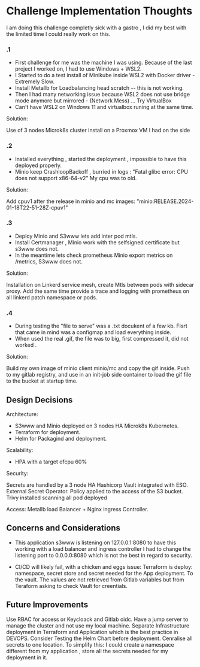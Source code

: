 # Challenge Implementation Thoughts

I am doing this challenge completly sick with a gastro ,
I did my best with the limited time I could really work on this. 

### .1

- First challenge for me was the machine I was using. Because of the last project I worked on, I had to use Windows + WSL2. 
- I Started to do a test install of Minikube inside WSL2 with Docker driver - Extremely Slow.
- Install Metallb for Loadbalancing head scratch -- this is not working.
- Then I had many networking issue because WSL2 does not use bridge mode anymore but mirrored - (Network Mess) ... Try VirtualBox 
- Can't have WSL2 on Windows 11 and virtualbox runing at the same time. 

Solution:

Use of 3 nodes Microk8s cluster install on a Proxmox VM I had on the side


### .2

- Installed everything , started the deployment , impossible to have this deployed properly. 
- Minio keep CrashloopBackoff , burried in logs : "Fatal glibc error: CPU does not support x86-64-v2" 
  My cpu was to old.


Solution:

Add cpuv1 after the release in minio and mc images: "minio:RELEASE.2024-01-18T22-51-28Z-cpuv1"


### .3

- Deploy Minio and S3www lets add inter pod mtls.
- Install Certmanager , Minio work with the selfsigned certificate but s3www does not.
- In the meantime lets check prometheus Minio export metrics on /metrics, S3www does not.


Solution:

Installation on Linkerd service mesh, create Mtls between pods with sidecar proxy.
Add the same time provide a trace and logging with prometheus on all linkerd patch namespace or pods.

### .4

- During testing the "file to serve" was a .txt docukent of a few kb. Fisrt that came in mind was a configmap and load everything inside.
- When used the real .gif, the file was to big, first compressed it, did not worked .

Solution:

Build my own image of minio client  minio/mc and copy the gif inside.
Push to my gitlab registry, and use in an init-job side container to load the gif file to the bucket at startup time.

 

  
## Design Decisions

Architecture:

- S3www and Minio deployed on 3 nodes HA Microk8s Kubernetes.
- Terraform for deployment.
- Helm for Packagind and deployment.

Scalability:
- HPA with a target ofcpu 60%


Security:

Secrets are handled by a 3 node HA Hashicorp Vault integrated with ESO. External Secret Operator.
Policy applied to the access of the S3 bucket.
Trivy installed scanning all pod deployed

Access:
Metallb load Balancer + Nginx ingress Controller.


 

## Concerns and Considerations

- This application s3www is listening on 127.0.0.1:8080 to have this working with a load balancer and ingress controller
I had to change the listening port to 0.0.0.0:8080 which is not the best in regard to security.

- CI/CD will likely fail, with a chicken and eggs issue:
Terraform is deploy: namespace, secret store and secret needed for the App deployment. To the vault.
The values are not retrieved from Gitlab variables but from Teraform asking to check Vault for creentials.



## Future Improvements

Use RBAC for access or Keycloack and Gitlab oidc.
Have a jump server to manage the cluster and not use my local machine.
Separate Infrastructure deployment in Terraform and Application which is the best practice in DEVOPS.
Consider Testing the Helm Chart before deployment.
Cenralise all secrets to one location. To simplify this: I could create a namespace different from my application , store all the secrets needed for
my deployment in it.
